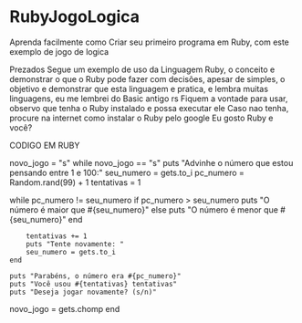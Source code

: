 # RubyJogoLogica
Aprenda facilmente como Criar seu primeiro programa em Ruby, com este exemplo de jogo de logica

Prezados
Segue um exemplo de uso da Linguagem Ruby, o conceito e demonstrar o que o Ruby pode fazer com decisões, apesar de simples, o objetivo e demonstrar que esta linguagem e pratica, e lembra muitas linguagens, eu me lembrei do Basic antigo rs
Fiquem a vontade para usar, observo que tenha o Ruby instalado e possa executar ele
Caso nao tenha, procure na internet como instalar o Ruby pelo google
Eu gosto Ruby e você?




CODIGO EM RUBY

novo_jogo = "s"
while novo_jogo == "s"
	puts "Advinhe o número que estou pensando entre 1 e 100:"
	seu_numero = gets.to_i
	pc_numero = Random.rand(99) + 1
	tentativas = 1

while pc_numero != seu_numero
		if pc_numero > seu_numero
			puts "O número é maior que #{seu_numero}"
		else
      puts "O número é menor que #{seu_numero}"
		end

		tentativas += 1
		puts "Tente novamente: "
		seu_numero = gets.to_i
	end

	puts "Parabéns, o número era #{pc_numero}"
	puts "Você usou #{tentativas} tentativas"
	puts "Deseja jogar novamente? (s/n)"
  novo_jogo = gets.chomp
end
